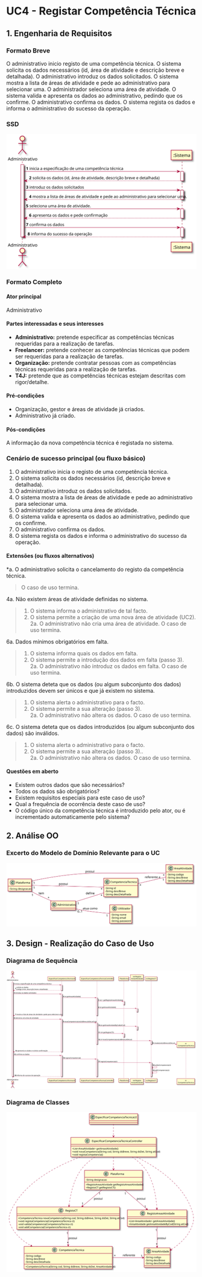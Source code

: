 # UC4 - Registar Competência Técnica


## 1. Engenharia de Requisitos

### Formato Breve

O administrativo inicio registo de uma competência técnica. O sistema solicita os dados necessários (id, área de atividade e descrição breve e detalhada). O administrativo introduz os dados solicitados. O sistema mostra a lista de áreas de atividade e pede ao administrativo para selecionar uma. O administrador seleciona uma área de atividade. O sistema valida e apresenta os dados ao administrativo, pedindo que os confirme. O administrativo confirma os dados. O sistema regista os dados e informa o administrativo do sucesso da operação.

### SSD
![UC4_SSD.svg](UC4_SSD.svg)


### Formato Completo

#### Ator principal

Administrativo

#### Partes interessadas e seus interesses
* **Administrativo:** pretende especificar as competências técnicas requeridas para a realização de tarefas.
* **Freelancer:** pretende conhecer as competências técnicas que podem ser requeridas para a realização de tarefas.
* **Organização:** pretende contratar pessoas com as competências técnicas requeridas para a realização de tarefas.
* **T4J:** pretende que as competências técnicas estejam descritas com rigor/detalhe.


#### Pré-condições
* Organização, gestor e áreas de atividade já criados.
* Administrativo já criado.

#### Pós-condições
A informação da nova competência técnica é registada no sistema.

### Cenário de sucesso principal (ou fluxo básico)

1. O administrativo inicia o registo de uma competência técnica.
2. O sistema solicita os dados necessários (id, descrição breve e detalhada).
3. O administrativo introduz os dados solicitados.
4. O sistema mostra a lista de áreas de atividade e pede ao administrativo para selecionar uma.
5. O administrador seleciona uma área de atividade.
6. O sistema valida e apresenta os dados ao administrativo, pedindo que os confirme.
7. O administrativo confirma os dados.
8. O sistema regista os dados e informa o administrativo do sucesso da operação.


#### Extensões (ou fluxos alternativos)

*a. O administrativo solicita o cancelamento do registo da competência técnica.  
> O caso de uso termina.

4a. Não existem áreas de atividade definidas no sistema.  
>1. O sistema informa o administrativo de tal facto.  
>2. O sistema permite a criação de uma nova área de atividade (UC2).  
> 2a. O administrativo não cria uma área de atividade. O caso de uso termina.

6a. Dados mínimos obrigatórios em falta.
>	1. O sistema informa quais os dados em falta.
>	2. O sistema permite a introdução dos dados em falta (passo 3).  
> 2a. O administrativo não introduz os dados em falta. O caso de uso termina.

6b. O sistema deteta que os dados (ou algum subconjunto dos dados) introduzidos devem ser únicos e que já existem no sistema.
>	1. O sistema alerta o administrativo para o facto.
>	2. O sistema permite a sua alteração (passo 3).  
> 2a. O administrativo não altera os dados. O caso de uso termina.

6c. O sistema deteta que os dados introduzidos (ou algum subconjunto dos dados) são inválidos.
> 1. O sistema alerta o administrativo para o facto.
> 2. O sistema permite a sua alteração (passo 3)..  
> 2a. O administrativo não altera os dados. O caso de uso termina.


#### Questões em aberto

* Existem outros dados que são necessários?
* Todos os dados são obrigatórios?
* Existem requisitos especiais para este caso de uso?
* Qual a frequência de ocorrência deste caso de uso?
* O código único da competência técnica é introduzido pelo ator, ou é incrementado automaticamente pelo sistema?


## 2. Análise OO

### Excerto do Modelo de Domínio Relevante para o UC

![UC4_MD.svg](UC4_MD.svg)

## 3. Design - Realização do Caso de Uso

###	Diagrama de Sequência

![UC4_SD.svg](UC4_SD.svg)


###	Diagrama de Classes

![UC4_CD.svg](UC4_CD.svg)